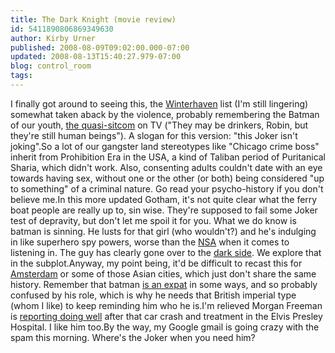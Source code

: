 ```yaml
---
title: The Dark Knight (movie review)
id: 5411890806869349630
author: Kirby Urner
published: 2008-08-09T09:02:00.000-07:00
updated: 2008-08-13T15:40:27.979-07:00
blog: control_room
tags: 
---
```


I finally got around to seeing this, the [Winterhaven](http://worldgame.blogspot.com/2008/06/thank-you-winterhaven.html) list (I'm still lingering) somewhat taken aback by the violence, probably remembering the Batman of our youth, [the quasi-sitcom](http://www.imdb.com/title/tt0060153/) on TV ("They may be drinkers, Robin, but they're still human beings").  A slogan for this version:  "this Joker isn't joking".So a lot of our gangster land stereotypes like "Chicago crime boss" inherit from Prohibition Era in the USA, a kind of Taliban period of Puritanical Sharia, which didn't work.  Also, consenting adults couldn't date with an eye towards having sex, without one or the other (or both) being considered "up to something" of a criminal nature.  Go read your psycho-history if you don't believe me.In this more updated Gotham, it's not quite clear what the ferry boat people are really up to, sin wise.  They're supposed to fail some Joker test of depravity, but don't let me spoil it for you.  What we do know is batman is sinning.  He lusts for that girl (who wouldn't?) and he's indulging in like superhero spy powers, worse than the [NSA](http://worldgame.blogspot.com/2005/12/big-foot-strikes.html) when it comes to listening in.  The guy has clearly gone over to the [dark side](http://www.popularmechanics.com/blogs/science_news/4274474.html).  We explore that in the subplot.Anyway, my point being, it'd be difficult to recast this for [Amsterdam](http://controlroom.blogspot.com/2005/09/more-global-data.html) or some of those Asian cities, which just don't share the same history.  Remember that batman [is an expat](http://mybizmo.blogspot.com/2005/09/batman-begins-movie-review.html) in some ways, and so probably confused by his role, which is why he needs that British imperial type (whom I like) to keep reminding him who he is.I'm relieved Morgan Freeman is [reporting doing well](http://www.eonline.com/uberblog/marc_malkin/b22657_morgan_freeman_released_from_hospital.html) after that car crash and treatment in the Elvis Presley Hospital.  I like him too.By the way, my Google gmail is going crazy with the spam this morning.  Where's the Joker when you need him?